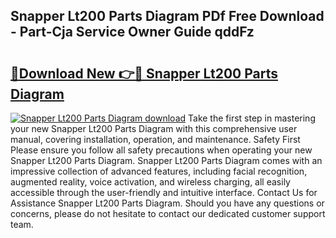 ## Snapper Lt200 Parts Diagram PDf Free Download - Part-Cja Service Owner Guide qddFz

# <h2><a href="http://dft1bcr.blite.top/?on=Snapper+Lt200+Parts+Diagram">🔗Download New 👉🔴 Snapper Lt200 Parts Diagram</a></h2>

[![Snapper Lt200 Parts Diagram download](https://i.imgur.com/lujVjoI.png)](http://dft1bcr.blite.top/?on=Snapper+Lt200+Parts+Diagram)
Take the first step in mastering your new Snapper Lt200 Parts Diagram with this comprehensive user manual, covering installation, operation, and maintenance. Safety First Please ensure you follow all safety precautions when operating your new Snapper Lt200 Parts Diagram. Snapper Lt200 Parts Diagram comes with an impressive collection of advanced features, including facial recognition, augmented reality, voice activation, and wireless charging, all easily accessible through the user-friendly and intuitive interface. Contact Us for Assistance Snapper Lt200 Parts Diagram. Should you have any questions or concerns, please do not hesitate to contact our dedicated customer support team.
